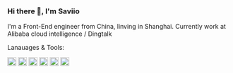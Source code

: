 ### Hi there 👋, I'm Saviio

I'm a Front-End engineer from China, linving in Shanghai. Currently work at Alibaba cloud intelligence / Dingtalk

Lanauages & Tools:

<img height="20" src="https://img.shields.io/badge/TypeScript-007ACC?style=for-the-badge&logo=typescript&logoColor=white"></span>
<img height="20" src="https://img.shields.io/badge/C%23-239120?style=for-the-badge&logo=c-sharp&logoColor=white"></span>
<img height="20" src="https://img.shields.io/badge/Go-00ADD8?style=for-the-badge&logo=go&logoColor=whiteg"></span>
<img height="20" src="https://img.shields.io/badge/Node.js-339933?style=for-the-badge&logo=nodedotjs&logoColor=white"></span>
<img height="20" src="https://img.shields.io/badge/React-20232A?style=for-the-badge&logo=react&logoColor=61DAFB"></span>
<img height="20" src="https://img.shields.io/badge/React-20232A?style=for-the-badge&logo=react&logoColor=61DAFB"></span>



<!--
**Saviio/Saviio** is a ✨ _special_ ✨ repository because its `README.md` (this file) appears on your GitHub profile.
[![Top Langs](https://github-readme-stats.vercel.app/api/top-langs/?username=Saviio&layout=compact&count_private=true)](https://github.com/anuraghazra/github-readme-stats)

[![GitHub stats](https://github-readme-stats.vercel.app/api?username=Saviio&count_private=true)](https://github.com/anuraghazra/github-readme-stats)

Here are some ideas to get you started:

- 🔭 I’m currently working on ...
- 🌱 I’m currently learning ...
- 👯 I’m looking to collaborate on ...
- 🤔 I’m looking for help with ...
- 📫 How to reach me: ...
- 😄 Pronouns: ...
- ⚡ Fun fact: ...
-->
